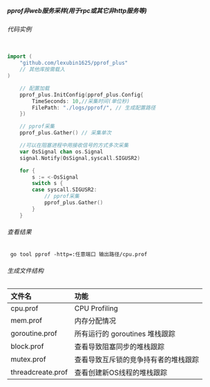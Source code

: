 ##### pprof非web服务采样(用于rpc或其它非http服务等)

###### 代码实例
```go
  
import (
	"github.com/lexubin1625/pprof_plus"
	// 其他库按需载入
)

    // 配置加载
    pprof_plus.InitConfig(pprof_plus.Config{
        TimeSeconds: 10,//采集时间(单位秒)
        FilePath: "./logs/pprof/", // 生成配置路径
    })

    // pprof采集
    pprof_plus.Gather() // 采集单次

    //可以在阻塞进程中用接收信号的方式多次采集
    var OsSignal chan os.Signal
	signal.Notify(OsSignal,syscall.SIGUSR2)

	for {
		s := <-OsSignal
		switch s {
		case syscall.SIGUSR2:
			// pprof采集
			pprof_plus.Gather()
		}
	}

```

###### 查看结果

```shell
 go tool pprof -http=:任意端口 输出路径/cpu.prof
```

###### 生成文件结构
| 文件名 | 功能   | 
| :----- | :----- |
| cpu.prof | CPU Profiling |
| mem.prof | 内存分配情况 |
| goroutine.prof | 所有运行的 goroutines 堆栈跟踪 |
|block.prof|查看导致阻塞同步的堆栈跟踪|
|mutex.prof|查看导致互斥锁的竞争持有者的堆栈跟踪|
|threadcreate.prof|查看创建新OS线程的堆栈跟踪|
  
